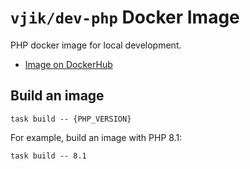 # `vjik/dev-php` Docker Image

PHP docker image for local development.

- [Image on DockerHub](https://hub.docker.com/r/vjik/dev-php)

## Build an image

```shell
task build -- {PHP_VERSION}
```

For example, build an image with PHP 8.1:

```shell
task build -- 8.1
```
